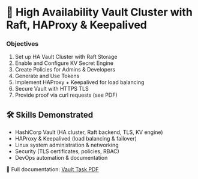 # 🚀 High Availability Vault Cluster with Raft, HAProxy & Keepalived

### Objectives
1. Set up HA Vault Cluster with Raft Storage
2. Enable and Configure KV Secret Engine
3. Create Policies for Admins & Developers
4. Generate and Use Tokens
5. Implement HAProxy + Keepalived for load balancing
6. Secure Vault with HTTPS TLS
7. Provide proof via curl requests (see PDF)

## 🛠️ Skills Demonstrated
- HashiCorp Vault (HA cluster, Raft backend, TLS, KV engine)  
- HAProxy & Keepalived (load balancing & failover)  
- Linux system administration & networking  
- Security (TLS certificates, policies, RBAC)  
- DevOps automation & documentation  

📖 Full documentation: [Vault Task PDF](./Zeynalabdin-Hamidov-Vault-Task.pdf)
